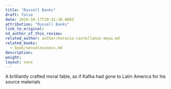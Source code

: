 ```yaml
---
title: "Russell Banks"
draft: false
date: 2010-10-17T20:41:36.000Z
attribution: "Russell Banks"
link_to_original:
nd_author_of_this_review:
related_author: author/horacio-castellanos-moya.md
related_books:
  - book/senselessness.md
description:
weight:
layout: none
---
```

A brilliantly crafted moral fable, as if Kafka had gone to Latin America for his source materials

